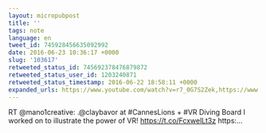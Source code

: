 ```yaml
---
layout: micropubpost
title: ''
tags: note
language: en
tweet_id: 745928456635092992
date: 2016-06-23 10:36:17 +0000
slug: '103617'
retweeted_status_id: 745692378476879872
retweeted_status_user_id: 1203240871
retweeted_status_timestamp: 2016-06-22 18:58:11 +0000
expanded_urls: https://www.youtube.com/watch?v=r7_0G7S2Zek,https://www.youtube.com/watch?v=r7_0G7S2Zek,https://twitter.com/mano1creative/status/745692378476879872/photo/1
---
```

RT @mano1creative: .@claybavor at #CannesLions + #VR Diving Board I worked on to illustrate the power of VR! https://t.co/FcxwelLt3z https:…
